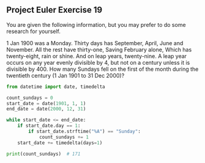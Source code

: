 ## Project Euler Exercise 19

You are given the following information, but you may prefer to do some research for yourself.

1 Jan 1900 was a Monday.
Thirty days has September,
April, June and November.
All the rest have thirty-one,
Saving February alone,
Which has twenty-eight, rain or shine.
And on leap years, twenty-nine.
A leap year occurs on any year evenly divisible by 4, but not on a century unless it is divisible by 400.
How many Sundays fell on the first of the month during the twentieth century (1 Jan 1901 to 31 Dec 2000)?

```python
from datetime import date, timedelta

count_sundays = 0
start_date = date(1901, 1, 1)
end_date = date(2000, 12, 31)

while start_date <= end_date:
    if start_date.day == 1:
        if start_date.strftime("%A") == "Sunday":
            count_sundays += 1
    start_date += timedelta(days=1)

print(count_sundays)  # 171
```
